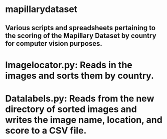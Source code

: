 # mapillarydataset

## Various scripts and spreadsheets pertaining to the scoring of the Mapillary Dataset by country for computer vision purposes.

# Imagelocator.py: Reads in the images and sorts them by country.

# Datalabels.py: Reads from the new directory of sorted images and writes the image name, location, and score to a CSV file.
